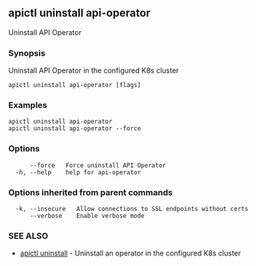 ## apictl uninstall api-operator

Uninstall API Operator

### Synopsis

Uninstall API Operator in the configured K8s cluster

```
apictl uninstall api-operator [flags]
```

### Examples

```
apictl uninstall api-operator
apictl uninstall api-operator --force
```

### Options

```
      --force   Force uninstall API Operator
  -h, --help    help for api-operator
```

### Options inherited from parent commands

```
  -k, --insecure   Allow connections to SSL endpoints without certs
      --verbose    Enable verbose mode
```

### SEE ALSO

* [apictl uninstall](apictl_uninstall.md)	 - Uninstall an operator in the configured K8s cluster

